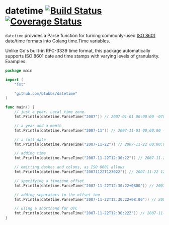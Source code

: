 # datetime [![Build Status](https://travis-ci.org/btubbs/datetime.svg?branch=master)](https://travis-ci.org/btubbs/datetime) [![Coverage Status](https://coveralls.io/repos/github/btubbs/datetime/badge.svg?branch=master)](https://coveralls.io/github/btubbs/datetime?branch=master)

`datetime` provides a Parse function for turning commonly-used 
[ISO 8601](https://www.iso.org/iso-8601-date-and-time-format.html) date/time formats into
Golang time.Time variables. 

Unlike Go's built-in RFC-3339 time format, this package automatically supports ISO 8601 date and
time stamps with varying levels of granularity.  Examples:

```go
package main

import (
	"fmt"

	"github.com/btubbs/datetime"
)

func main() {
	// just a year. Local time zone.
	fmt.Println(datetime.ParseTime("2007")) // 2007-01-01 00:00:00 -0700 MST <nil>

	// a year and a month
	fmt.Println(datetime.ParseTime("2007-11")) // 2007-11-01 00:00:00 -0600 MDT <nil>

	// a full date
	fmt.Println(datetime.ParseTime("2007-11-22")) // 2007-11-22 00:00:00 -0700 MST <nil>

	// adding time
	fmt.Println(datetime.ParseTime("2007-11-22T12:30:22")) // 2007-11-22 12:30:22 -0700 MST <nil>

	// omitting dashes and colons, as ISO 8601 allows
	fmt.Println(datetime.ParseTime("20071122T123022")) // 2007-11-22 12:30:22 -0700 MST <nil>

	// specifying a timezone offset
	fmt.Println(datetime.ParseTime("2007-11-22T12:30:22+0800")) // 2007-11-22 12:30:22 +0800 +0800 <nil>

	// adding separators to the offset too
	fmt.Println(datetime.ParseTime("2007-11-22T12:30:22+08:00")) // 2007-11-22 12:30:22 +0800 +08:00 <nil>

	// using a shorthand for UTC
	fmt.Println(datetime.ParseTime("2007-11-22T12:30:22Z")) // 2007-11-22 12:30:22 +0000 UTC <nil>
}

```
